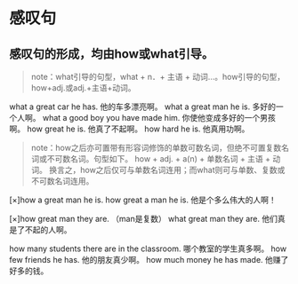 # 感叹句
## 感叹句的形成，均由how或what引导。
> note：what引导的句型，what + n．+ 主语 + 动词…。how引导的句型， how+adj.或adj.+主语+动词。

what a great car he has. 他的车多漂亮啊。
what a great man he is. 多好的一个人啊。
what a good boy you have made him. 你使他变成多好的一个男孩啊。
how great he is. 他真了不起啊。
how hard he is. 他真用功啊。

> note：how之后亦可置带有形容词修饰的单数可数名词，但绝不可置复数名词或不可数名词。句型如下。
how + adj. + a(n) + 单数名词 + 主语 + 动词。
换言之，how之后仅可与单数名词连用；而what则可与单数、复数或不可数名词连用。

[×]how a great man he is.
how great a man he is. 他是个多么伟大的人啊！

[×]how great man they are. （man是复数）
what great man they are. 他们真是了不起的人啊。

how many students there are in the classroom. 哪个教室的学生真多啊。
how few friends he has. 他的朋友真少啊。
how much money he has made. 他赚了好多的钱。









































